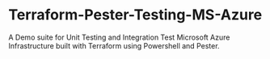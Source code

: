 # Terraform-Pester-Testing-MS-Azure
A Demo suite for Unit Testing and Integration Test Microsoft Azure Infrastructure built with Terraform using Powershell and Pester.
